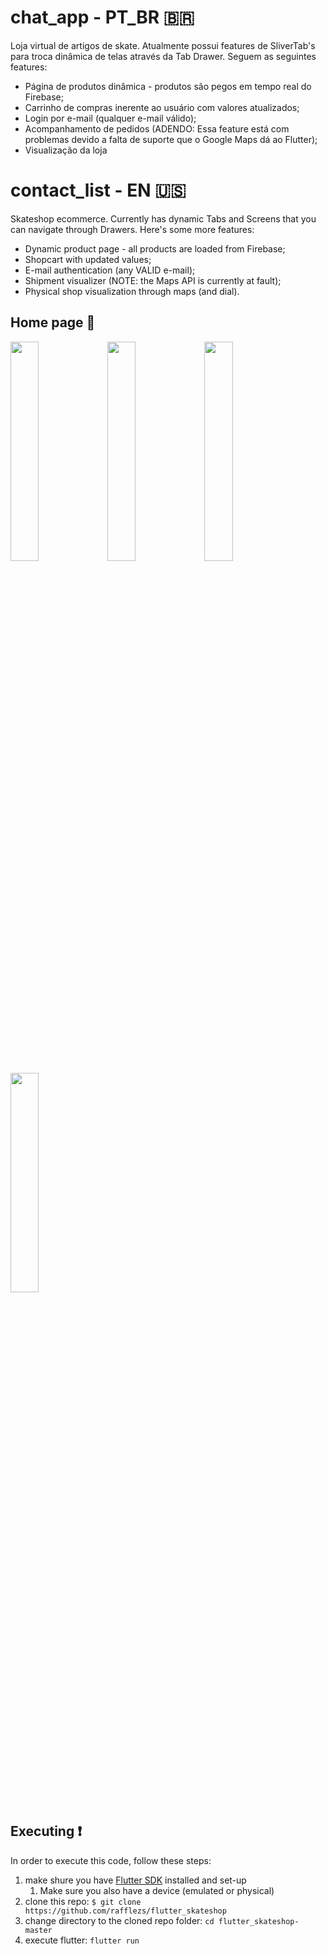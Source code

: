 # chat_app - PT_BR 🇧🇷

Loja virtual de artigos de skate. Atualmente possui features de SliverTab's para troca dinâmica de telas através da Tab Drawer.
Seguem as seguintes features:
 - Página de produtos dinâmica - produtos são pegos em tempo real do Firebase;
 - Carrinho de compras inerente ao usuário com valores atualizados;
 - Login por e-mail (qualquer e-mail válido);
 - Acompanhamento de pedidos (ADENDO: Essa feature está com problemas devido a falta de suporte que o Google Maps dá ao Flutter);
 - Visualização da loja

# contact_list - EN 🇺🇸

Skateshop ecommerce. Currently has dynamic Tabs and Screens that you can navigate through Drawers. Here's some more features:
 - Dynamic product page - all products are loaded from Firebase;
 - Shopcart with updated values;
 - E-mail authentication (any VALID e-mail);
 - Shipment visualizer (NOTE: the Maps API is currently at fault);
 - Physical shop visualization through maps (and dial).

## Home page 📱

<img src="https://user-images.githubusercontent.com/50029136/132712316-8825d2e7-c37f-4f2d-b341-aa25ac726348.png" width=30% height=30%>
<img src="https://user-images.githubusercontent.com/50029136/132712327-e7a11c2f-df8f-4749-b4d0-6e37cf73cbab.png" width=30% height=30%>
<img src="https://user-images.githubusercontent.com/50029136/132712328-65ff9c94-b4d7-49bb-a9ed-796f626ea5e7.png" width=30% height=30%>
<img src="https://user-images.githubusercontent.com/50029136/132712331-7e89570d-e72e-434e-a000-d38daf66afd3.png" width=30% height=30%>

## Executing ❗

In order to execute this code, follow these steps:

1. make shure you have [Flutter SDK](https://flutter.dev/docs/get-started/install) installed and set-up
    1. Make sure you also have a device (emulated or physical) 
2. clone this repo: `$ git clone https://github.com/rafflezs/flutter_skateshop`
3. change directory to the cloned repo folder: `cd flutter_skateshop-master` 
4. execute flutter: `flutter run`
